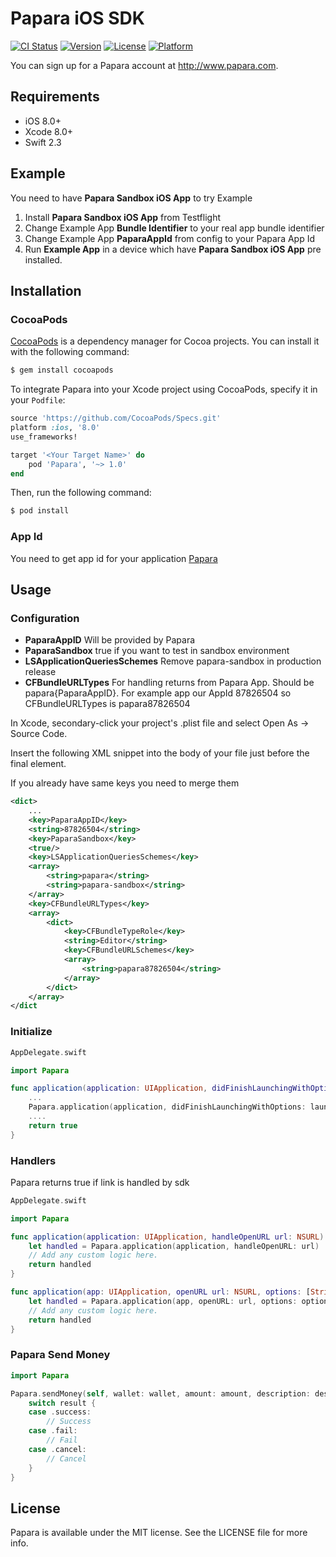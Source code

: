 # Papara iOS SDK

[![CI Status](http://img.shields.io/travis/paparateam/papara-ios.svg?style=flat)](https://travis-ci.org/paparateam/papara-ios)
[![Version](https://img.shields.io/cocoapods/v/Papara.svg?style=flat)](http://cocoapods.org/pods/Papara)
[![License](https://img.shields.io/cocoapods/l/Papara.svg?style=flat)](http://cocoapods.org/pods/Papara)
[![Platform](https://img.shields.io/cocoapods/p/Papara.svg?style=flat)](http://cocoapods.org/pods/Papara)

You can sign up for a Papara account at http://www.papara.com.

## Requirements

- iOS 8.0+
- Xcode 8.0+
- Swift 2.3

## Example

You need to have **Papara Sandbox iOS App** to try Example

1. Install **Papara Sandbox iOS App** from Testflight 
2. Change Example App **Bundle Identifier** to your real app bundle identifier 
3. Change Example App **PaparaAppId** from config to your Papara App Id
4. Run **Example App** in a device which have **Papara Sandbox iOS App** pre installed.



## Installation

### CocoaPods
[CocoaPods](http://cocoapods.org) is a dependency manager for Cocoa projects. You can install it with the following command:

```bash
$ gem install cocoapods
```

To integrate Papara into your Xcode project using CocoaPods, specify it in your `Podfile`:

```ruby
source 'https://github.com/CocoaPods/Specs.git'
platform :ios, '8.0'
use_frameworks!

target '<Your Target Name>' do
    pod 'Papara', '~> 1.0'
end
```

Then, run the following command:

```bash
$ pod install
```

### 

### App Id

You need to get app id for your application [Papara](http://www.papara.com)

## Usage

### Configuration

* **PaparaAppID** Will be provided by Papara
* **PaparaSandbox** true if you want to test in sandbox environment
* **LSApplicationQueriesSchemes** Remove papara-sandbox in production release
* **CFBundleURLTypes** For handling returns from Papara App. Should be papara{PaparaAppID}. For example app our AppId 87826504 so CFBundleURLTypes is papara87826504


In Xcode, secondary-click your project's .plist file and select Open As -> Source Code.

Insert the following XML snippet into the body of your file just before the final </dict> element.

If you already have same keys you need to merge them

```xml
<dict>
	...
	<key>PaparaAppID</key>
	<string>87826504</string>
	<key>PaparaSandbox</key>
	<true/>
	<key>LSApplicationQueriesSchemes</key>
	<array>
		<string>papara</string>
		<string>papara-sandbox</string>
	</array>
	<key>CFBundleURLTypes</key>
	<array>
		<dict>
			<key>CFBundleTypeRole</key>
			<string>Editor</string>
			<key>CFBundleURLSchemes</key>
			<array>
				<string>papara87826504</string>
			</array>
		</dict>
	</array>
</dict
```

### Initialize

```swift
AppDelegate.swift

import Papara

func application(application: UIApplication, didFinishLaunchingWithOptions launchOptions: [NSObject : AnyObject]?) -> Bool {
	...
    Papara.application(application, didFinishLaunchingWithOptions: launchOptions)
    ....
    return true
}

```

### Handlers

Papara returns true if link is handled by sdk

```swift
AppDelegate.swift

import Papara

func application(application: UIApplication, handleOpenURL url: NSURL) -> Bool {
    let handled = Papara.application(application, handleOpenURL: url)
    // Add any custom logic here.
    return handled
}

func application(app: UIApplication, openURL url: NSURL, options: [String : AnyObject]) -> Bool {
    let handled = Papara.application(app, openURL: url, options: options)
    // Add any custom logic here.
    return handled
}
```

### Papara Send Money

```swift
import Papara

Papara.sendMoney(self, wallet: wallet, amount: amount, description: description) { (result) in
    switch result {
    case .success:
        // Success
    case .fail:
		// Fail
    case .cancel:
        // Cancel
    }
}
```

## License

Papara is available under the MIT license. See the LICENSE file for more info.
